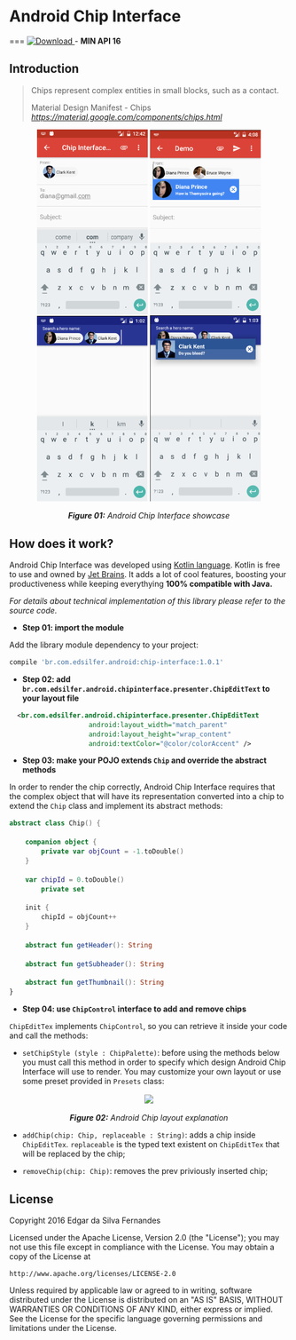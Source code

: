 # Android Chip Interface
===
[ ![Download](https://api.bintray.com/packages/edsilfer/maven/chip-interface/images/download.svg) ](https://bintray.com/edsilfer/maven/chip-interface/_latestVersion) - **MIN API 16**

Introduction
-
>Chips represent complex entities in small blocks, such as a contact.
>
> Material Design Manifest - Chips _https://material.google.com/components/chips.html_

<p align="center">
  <img src="showcase/ss_showcase_01.png" align="center" width=200>
  <img src="showcase/ss_showcase_02.png" align="center" width=200>
  <img src="showcase/ss_showcase_03.png" align="center" width=200>
  <img src="showcase/ss_showcase_04.png" align="center" width=200>
  <br /><br />
  <i><b>Figure 01:</b> Android Chip Interface showcase</i>
</p>

How does it work?
-
Android Chip Interface was developed using [Kotlin language](https://kotlinlang.org/). Kotlin is free to use and owned by [Jet Brains](https://www.jetbrains.com/). It adds a lot of cool features, boosting your productiveness while keeping everythying **100% compatible with Java.** 

_For details about technical implementation of this library please refer to the source code._


- <a name="step1">**Step 01: import the module**

Add the library module dependency to your project:
```groovy
compile 'br.com.edsilfer.android:chip-interface:1.0.1'
```

- <a name="step2">**Step 02: add `br.com.edsilfer.android.chipinterface.presenter.ChipEditText` to your layout file**

```xml
  <br.com.edsilfer.android.chipinterface.presenter.ChipEditText
                    android:layout_width="match_parent"
                    android:layout_height="wrap_content"
                    android:textColor="@color/colorAccent" />
```

- <a name="step3">**Step 03: make your POJO extends `Chip` and override the abstract methods**

In order to render the chip correctly, Android Chip Interface requires that the complex object that will have its representation converted into a chip to extend the `Chip` class and implement its abstract methods:

```kotlin
abstract class Chip() {

    companion object {
        private var objCount = -1.toDouble()
    }

    var chipId = 0.toDouble()
        private set

    init {
        chipId = objCount++
    }

    abstract fun getHeader(): String

    abstract fun getSubheader(): String

    abstract fun getThumbnail(): String
}
``` 

- <a name="step4">**Step 04: use `ChipControl` interface to add and remove chips**

`ChipEditTex` implements `ChipControl`, so you can retrieve it inside your code and call the methods:
- `setChipStyle (style : ChipPalette)`: before using the methods below you must call this method in order to specify which design Android Chip Interface will use to render. You may customize your own layout or use some preset provided in `Presets` class:

<p align="center">
  <img src="showcase/ss_layout_explanation.png" align="center" width=450>
  <br /><br />
  <i><b>Figure 02:</b> Android Chip layout explanation</i>
</p>

- `addChip(chip: Chip, replaceable : String)`: adds a chip inside `ChipEditTex`. `replaceable` is the typed text existent on `ChipEditTex` that will be replaced by the chip; 

- `removeChip(chip: Chip)`: removes the prev priviously inserted chip;

License
-
Copyright 2016 Edgar da Silva Fernandes

Licensed under the Apache License, Version 2.0 (the "License");
you may not use this file except in compliance with the License.
You may obtain a copy of the License at

    http://www.apache.org/licenses/LICENSE-2.0

Unless required by applicable law or agreed to in writing, software
distributed under the License is distributed on an "AS IS" BASIS,
WITHOUT WARRANTIES OR CONDITIONS OF ANY KIND, either express or implied.
See the License for the specific language governing permissions and
limitations under the License.
